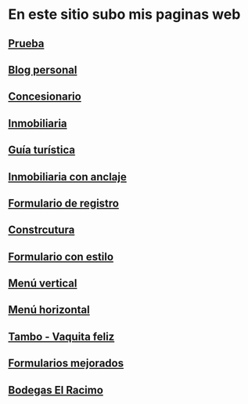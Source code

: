 # En este sitio subo mis paginas web
##  [Prueba](Semana1/index.html)  
##  [Blog personal](Semana2/blog.html)
##  [Concesionario](Semana2/concesionario.html)
##  [Inmobiliaria](Semana3/inmobiliaria.html)
##  [Guía turística](Semana4/guia.html)
##  [Inmobiliaria con anclaje](Semana4/inmobiliariaanclaje.html)
##  [Formulario de registro](Semana5/registro.html)
##  [Constrcutura](Semana6/Construtora/index.html)
##  [Formulario con estilo](Semana6/Formulario/formulario.html)
##  [Menú vertical](Semana8/MenuV/tarea1.html)
##  [Menú horizontal](Semana8/MenuH/tarea1.html)
##  [Tambo - Vaquita feliz](Semana9/Ejercicio_Tambo_materiales/index.html)
##  [Formularios mejorados](Semana10/formulario/form.html)
##  [Bodegas El Racimo](Semana10/bodega/index.html)
